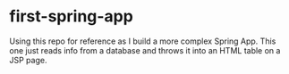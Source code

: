 # first-spring-app

Using this repo for reference as I build a more complex Spring App. This one just reads info from a database and throws it into an HTML table on a JSP page.

